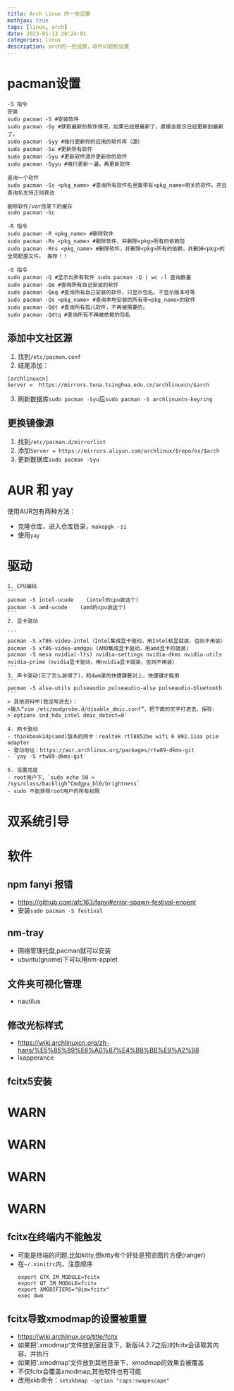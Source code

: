 ```yaml
---
title: Arch Linux 的一些设置
mathjax: true
tags: [linux, arch]
date: 2023-01-13 20:24:01
categories: linux
description: arch的一些设置，软件问题和设置
---
```


# pacman设置

```
-S 指令
安装
sudo pacman -S #安装软件
sudo pacman -Sy #获取最新的软件情况，如果已经是最新了，直接会提示已经更新到最新了。
sudo pacman -Syy #强行更新你的应用的软件库（源）
sudo pacman -Su #更新所有软件
sudo pacman -Syu #更新软件源并更新你的软件
sudo pacman -Syyu #强行更新一遍，再更新软件

查询一个软件
sudo pacman -Ss <pkg_name> #查询所有软件名里面带有<pkg_name>相关的软件。并且查询名支持正则表达

删除软件/var目录下的缓存
sudo pacman -Sc

-R 指令
sudo pacman -R <pkg_name> #删除软件
sudo pacman -Rs <pkg_name> #删除软件，并删除<pkg>所有的依赖包
sudo pacman -Rns <pkg_name> #删除软件，并删除<pkg>所有的依赖，并删掉<pkg>的全局配置文件。 推荐！！

-Q 指令
sudo pacman -Q #显示出所有软件 sudo pacman -Q | wc -l 查询数量
sudo pacman -Qe #查询所有自己安装的软件
sudo pacman -Qeq #查询所有自己安装的软件，只显示包名，不显示版本号等
sudo pacman -Qs <pkg_name> #查询本地安装的所有带<pkg_name>的软件
sudo pacman -Qdt #查询所有孤儿软件，不再被需要的。
sudo pacman -Qdtq #查询所有不再被依赖的包名
```

## 添加中文社区源
1. 找到`/etc/pacman.conf`
2. 结尾添加：
```
[archlinuxcn]
Server =  https://mirrors.tuna.tsinghua.edu.cn/archlinuxcn/$arch
```
3. 刷新数据库`sudo pacman -Syu`后`sudo pacman -S archlinuxcn-keyring`

## 更换镜像源
1. 找到`/etc/pacman.d/mirrorlist`
2. 添加`Server = https://mirrors.aliyun.com/archlinux/$repo/os/$arch`
3. 更新数据库`sudo pacman -Syu`

# AUR 和 yay
使用AUR包有两种方法：
- 克隆仓库，进入仓库目录，`makepgk -si`
- 使用`yay`

# 驱动
    1. CPU编码
    ```
    pacman -S intel-ucode    (intel的cpu装这个)
    pacman -S amd-ucode    (amd的cpu装这个)
    ```
    2. 显卡驱动

    ```
    pacman -S xf86-video-intel（Intel集成显卡驱动，用Intel核显就装，否则不用装）
    pacman -S xf86-video-amdgpu (AMD集成显卡驱动，用amd显卡的就装)
    pacman -S mesa nvidia(-lts) nvidia-settings nvidia-dkms nvidia-utils nvidia-prime（nvidia显卡驱动，用nvidia显卡就装，否则不用装）
    ```
    3. 声卡驱动(忘了怎么装得了)，和dwm里的快捷键要对上，快捷键才能用
    ```
    pacman -S alsa-utils pulseaudio pulseaudio-alsa pulseaudio-bluetooth
    ```
    > 其他资料中(我没写进去)：
    >输入“vim /etc/modprobe.d/disable_dmic.conf”，把下面的文字打进去，保存: 
    >`options snd_hda_intel dmic_detect=0` 

    4. 网卡驱动
    - thinkbook14p(amd)版本的网卡：realtek rtl8852be wifi 6 802.11ax pcie adapter
    - 驱动地址：https://aur.archlinux.org/packages/rtw89-dkms-git
    - `yay -S rtw89-dkms-git`

    5. 设置亮度
    - root用户下，`sudo echo 50 > /sys/class/backligh^Cmdgpu_bl0/brightness`
    - sudo 不能获得root用户的所有权限


# 双系统引导

# 软件

## npm fanyi 报错
- https://github.com/afc163/fanyi#error-spawn-festival-enoent
- 安装`sudo pacman -S festival`

## nm-tray
- 网络管理托盘,pacman就可以安装
- ubuntu(gnome)下可以用nm-applet

## 文件夹可视化管理
- nautilus

## 修改光标样式
- https://wiki.archlinuxcn.org/zh-hans/%E5%85%89%E6%A0%87%E4%B8%BB%E9%A2%98
- lxapperance


## fcitx5安装
# WARN  
# WARN  
# WARN  
# WARN  
## fcitx在终端内不能触发
- 可能是终端的问题,比如kitty,但kitty有个好处是预览图片方便(ranger)
- 在`~/.xinitrc`内，注意顺序
    ```
    export GTK_IM_MODULE=fcitx
    export QT_IM_MODULE=fcitx
    export XMODIFIERS="@im=fcitx"
    exec dwm
    ```

## fcitx导致xmodmap的设置被重置
- https://wiki.archlinux.org/title/fcitx
- 如果把'.xmodmap'文件放到家目录下，新版(4.2.7之后)的fcitx会读取其内容，并执行
- 如果把'.xmodmap'文件放到其他目录下，xmodmap的效果会被覆盖
- 不仅fcitx会覆盖xmodmap,其他软件也有可能
- 改用xkb命令：`setxkbmap -option "caps:swapescape"`


